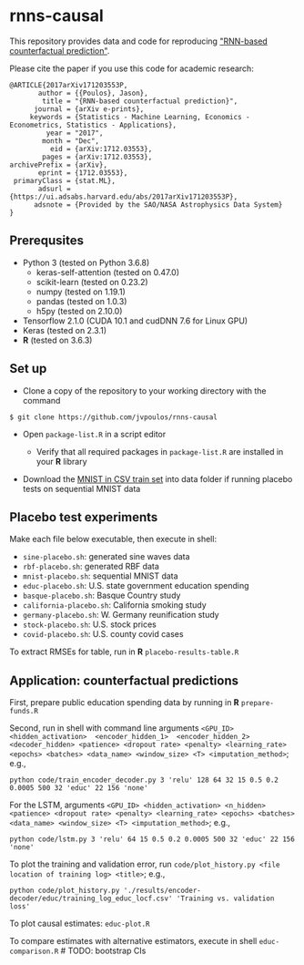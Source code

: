# rnns-causal

This repository provides data and code for reproducing ["RNN-based counterfactual prediction"](https://arxiv.org/abs/1712.03553).

Please cite the paper if you use this code for academic research:

```
@ARTICLE{2017arXiv171203553P,
       author = {{Poulos}, Jason},
        title = "{RNN-based counterfactual prediction}",
      journal = {arXiv e-prints},
     keywords = {Statistics - Machine Learning, Economics - Econometrics, Statistics - Applications},
         year = "2017",
        month = "Dec",
          eid = {arXiv:1712.03553},
        pages = {arXiv:1712.03553},
archivePrefix = {arXiv},
       eprint = {1712.03553},
 primaryClass = {stat.ML},
       adsurl = {https://ui.adsabs.harvard.edu/abs/2017arXiv171203553P},
      adsnote = {Provided by the SAO/NASA Astrophysics Data System}
}
```

Prerequsites
------

* Python 3 (tested on Python 3.6.8)
  * keras-self-attention (tested on 0.47.0)
  * scikit-learn (tested on 0.23.2)
  * numpy (tested on 1.19.1)
  * pandas (tested on 1.0.3)
  * h5py (tested on 2.10.0)
* Tensorflow 2.1.0 (CUDA 10.1 and cudDNN 7.6 for Linux GPU)
* Keras (tested on 2.3.1)
* **R** (tested on 3.6.3) 

Set up
------
* Clone a copy of the repository to your working directory with the command
```
$ git clone https://github.com/jvpoulos/rnns-causal
```
* Open `package-list.R` in a script editor
  * Verify that all required packages in `package-list.R` are installed in your **R** library

* Download the [MNIST in CSV train set](https://pjreddie.com/media/files/mnist_train.csv) into data folder if running placebo tests on sequential MNIST data

Placebo test experiments
------

Make each file below executable, then execute in shell:

* `sine-placebo.sh`: generated sine waves data
* `rbf-placebo.sh`: generated RBF data
* `mnist-placebo.sh`: sequential MNIST data
* `educ-placebo.sh`: U.S. state government education spending
* `basque-placebo.sh`: Basque Country study
* `california-placebo.sh`: California smoking study 
* `germany-placebo.sh`: W. Germany reunification study
* `stock-placebo.sh`: U.S. stock prices
* `covid-placebo.sh`: U.S. county covid cases

To extract RMSEs for table, run in **R** `placebo-results-table.R`


Application: counterfactual predictions
------

First, prepare public education spending data by running in **R** `prepare-funds.R`

Second, run in shell with command line arguments `<GPU_ID> <hidden_activation>  <encoder_hidden_1>  <encoder_hidden_2> <decoder_hidden> <patience> <dropout rate> <penalty> <learning_rate> <epochs> <batches> <data_name> <window_size> <T> <imputation_method>`; e.g., 
```
python code/train_encoder_decoder.py 3 'relu' 128 64 32 15 0.5 0.2 0.0005 500 32 'educ' 22 156 'none'
```
For the LSTM, arguments `<GPU_ID> <hidden_activation> <n_hidden> <patience> <dropout rate> <penalty> <learning_rate> <epochs> <batches> <data_name> <window_size> <T> <imputation_method>`; e.g., 

```
python code/lstm.py 3 'relu' 64 15 0.5 0.2 0.0005 500 32 'educ' 22 156 'none'
```

To plot the training and validation error, run `code/plot_history.py <file location of training log> <title>`; e.g., 
```
python code/plot_history.py './results/encoder-decoder/educ/training_log_educ_locf.csv' 'Training vs. validation loss'
```
To plot causal estimates: `educ-plot.R`

To compare estimates with alternative estimators, execute in shell `educ-comparison.R` # TODO: bootstrap CIs